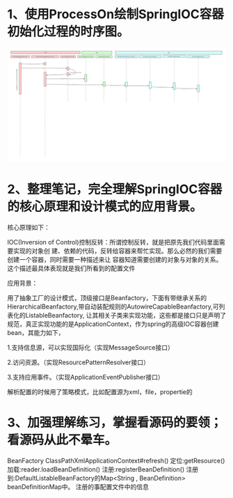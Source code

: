 # 1、使用ProcessOn绘制SpringIOC容器初始化过程的时序图。

![](images/一步一步手绘Spring+IOC运行时序图.jpg)

# 2、整理笔记，完全理解SpringIOC容器的核心原理和设计模式的应用背景。

核心原理如下：

IOC(Inversion of Control)控制反转：所谓控制反转，就是把原先我们代码里面需要实现的对象创 建、依赖的代码，反转给容器来帮忙实现。那么必然的我们需要创建一个容器，同时需要一种描述来让 容器知道需要创建的对象与对象的关系。这个描述最具体表现就是我们所看到的配置文件 

应用背景：

用了抽象工厂的设计模式，顶级接口是Beanfactory，下面有带继承关系的HierarchicalBeanfactory,带自动装配规则的AutowireCapableBeanfactory,可列表化的ListableBeanfactory, 让其相关子类来实现功能，这些都是接口只是声明了规范，真正实现功能的是ApplicationContext，作为spring的高级IOC容器创建bean，其能力如下，

1.支持信息源，可以实现国际化（实现MessageSource接口）

2.访问资源。（实现ResourcePatternResolver接口）

3.支持应用事件。（实现ApplicationEventPublisher接口）

解析配置的时候用了策略模式，比如配置源为xml，file，propertie的

# 3、加强理解练习，掌握看源码的要领；看源码从此不晕车。

BeanFactory
ClassPathXmlApplicationContext#refresh()
    定位:getResource()
    加载:reader.loadBeanDefinition()
    注册:registerBeanDefinition()
        注册到:DefaultListableBeanFactory的Map<String , BeanDefinition> beanDefinitionMap中。
        注册的事配置文件中的信息